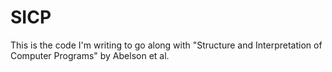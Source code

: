 SICP
==========

This is the code I'm writing to go along with "Structure and Interpretation of Computer Programs" by
Abelson et al.
